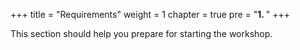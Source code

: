 +++
title = "Requirements"
weight = 1
chapter = true
pre = "<b>1. </b>"
+++

This section should help you prepare for starting the workshop.